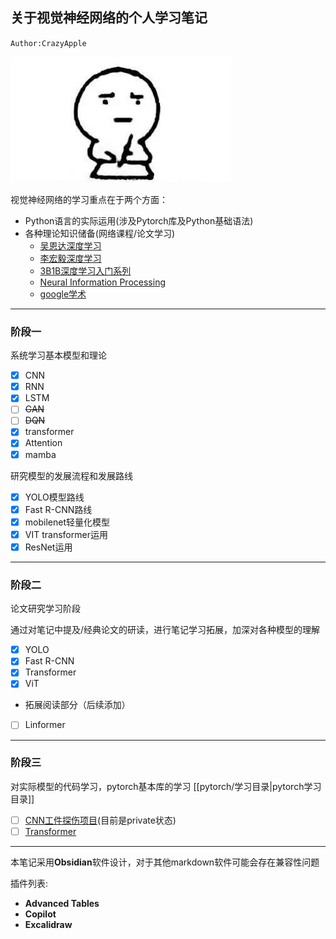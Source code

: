 ## 关于视觉神经网络的个人学习笔记
`Author:CrazyApple`

![pic1](data/pic1.jpg)

视觉神经网络的学习重点在于两个方面：
* Python语言的实际运用(涉及Pytorch库及Python基础语法)
* 各种理论知识储备(网络课程/论文学习)
	* [吴恩达深度学习](https://www.bilibili.com/video/BV1gb411j7Bs/?vd_source=0b4bcbffc670d0a15a1b455a60a6b8de)
	* [李宏毅深度学习](https://www.bilibili.com/video/BV1zbksYEE5c/?spm_id_from=333.1007.top_right_bar_window_default_collection.content.click&vd_source=0b4bcbffc670d0a15a1b455a60a6b8de)
	* [3B1B深度学习入门系列](https://space.bilibili.com/88461692/lists/1528929?type=series)
	* [Neural Information Processing](https://papers.nips.cc/)
	* [google学术](https://scholar.google.com.hk/)

---
### 阶段一
系统学习基本模型和理论
- [x] CNN
- [x] RNN
- [x] LSTM
- [ ] ~~GAN~~
- [ ] ~~DQN~~
- [x] transformer
- [x] Attention
- [x] mamba

研究模型的发展流程和发展路线
- [x] YOLO模型路线
- [x] Fast R-CNN路线
- [x] mobilenet轻量化模型
- [x] VIT transformer运用
- [x] ResNet运用

---
### 阶段二
论文研究学习阶段

通过对笔记中提及/经典论文的研读，进行笔记学习拓展，加深对各种模型的理解

- [x] YOLO
- [x] Fast R-CNN
- [x] Transformer
- [x] ViT

* 拓展阅读部分（后续添加）
* [ ] Linformer

---
### 阶段三
对实际模型的代码学习，pytorch基本库的学习
[[pytorch/学习目录|pytorch学习目录]]

- [ ] [CNN工件探伤项目](https://github.com/1006279002/CNN-SurfaceDefectDetection)(目前是private状态)
- [ ] [Transformer](https://github.com/tensorflow/tensor2tensor)

---
本笔记采用**Obsidian**软件设计，对于其他markdown软件可能会存在兼容性问题

插件列表:
* **Advanced Tables**
* **Copilot**
* **Excalidraw**